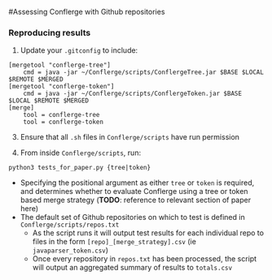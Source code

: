 #Assessing Conflerge with Github repositories

### Reproducing results

1) Update your `.gitconfig` to include:

~~~~
[mergetool "conflerge-tree"]
    cmd = java -jar ~/Conflerge/scripts/ConflergeTree.jar $BASE $LOCAL $REMOTE $MERGED
[mergetool "conflerge-token"]
    cmd = java -jar ~/Conflerge/scripts/ConflergeToken.jar $BASE $LOCAL $REMOTE $MERGED
[merge]
    tool = conflerge-tree
    tool = conflerge-token
~~~~

3) Ensure that all `.sh` files in `Conflerge/scripts` have run permission

4) From inside `Conflerge/scripts`, run:

`python3 tests_for_paper.py {tree|token}`

* Specifying the positional argument as either `tree` or `token` is required, and determines whether to evaluate Conflerge using a tree or token based merge strategy (**TODO**: reference to relevant section of paper here)
* The default set of Github repositories on which to test is defined in `Conflerge/scripts/repos.txt`
	* 	As the script runs it will output test results for each individual repo to files in the form `[repo]_[merge_strategy].csv` (ie `javaparser_token.csv`)
	*  Once every repository in `repos.txt` has been processed, the script will output an aggregated summary of results to `totals.csv`